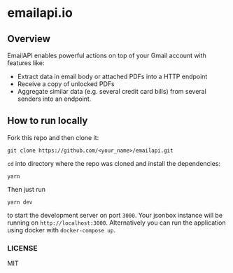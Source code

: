 # emailapi.io

## Overview
EmailAPI enables powerful actions on top of your Gmail account with features like:
- Extract data in email body or attached PDFs into a HTTP endpoint
- Receive a copy of unlocked PDFs
- Aggregate similar data (e.g. several credit card bills) from several senders into an endpoint.

## How to run locally

Fork this repo and then clone it:

```
git clone https://github.com/<your_name>/emailapi.git
```

`cd` into directory where the repo was cloned and install the dependencies:

```
yarn
```

Then just run

```
yarn dev
```

to start the development server on port `3000`. Your jsonbox instance will be running on `http://localhost:3000`. Alternatively you can run the application using docker with `docker-compose up`.

### LICENSE

MIT
